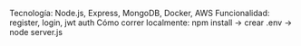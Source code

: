Tecnología: Node.js, Express, MongoDB, Docker, AWS
Funcionalidad: register, login, jwt auth
Cómo correr localmente: npm install → crear .env → node server.js
